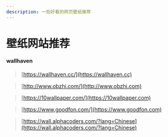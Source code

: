 ```yaml
---
description: 一些好看的网页壁纸推荐
---
```


# 壁纸网站推荐

#### wallhaven



> [https://wallhaven.cc/](https://wallhaven.cc)

> [http://www.obzhi.com/](http://www.obzhi.com)

> [https://10wallpaper.com/](https://10wallpaper.com)

> [https://www.goodfon.com/](https://www.goodfon.com)

> [https://wall.alphacoders.com/?lang=Chinese](https://wall.alphacoders.com/?lang=Chinese)

